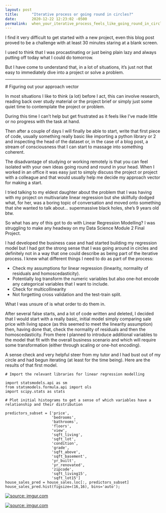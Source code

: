 ```yaml
---
layout: post
title:      "Iterative process or going round in circles?"
date:       2020-12-22 12:23:02 -0500
permalink:  when_your_iterative_process_feels_like_going_round_in_circles
---
```




I find it very difficult to get started with a new project, even this blog post proved to be a challenge with at least 30 minutes staring at a blank screen.

I used to think that I was procastinating or just being plain lazy and always putting off today what I could do tomorrow.  

But  I have come to understand that, in a lot of situations, it’s just not that easy to immediately dive into a project or solve a problem.

<hr size="1" />
# Figuring out your approach vector

In most situations I like to think (a lot) before I act, this can involve research, reading back over study material or the project brief or simply just some quiet time to contemplate the project or problem.  

During this time I can’t help but get frustrated as it feels like I’ve made little or no progress with the task at hand.  

Then after a couple of days I will finally be able to start, write that first piece of code, usually something really basic like importing a python library or 2 and inspecting the head of the dataset or, in the case of a blog post, a stream of consciousness that I can start to massage into something coherent.

The disadvantage of studying or working remotely is that you can feel isolated with your own ideas going round and round in your head.  When I worked in an office it was easy just to simply discuss the project or project with a colleague and that would usually help me decide my approach vector for making a start.

I tried talking to my eldest daughter about the problem that I was having with my project on multivariate linear regression but she skillfully dodged what, for her, was a boring topic of conversation and moved onto something that she wanted to talk about… supermassive black holes, she’s 9 years old btw.

So what has any of this got to do with Linear Regression Modelling?  I was struggling to make any headway on my Data Science Module 2 Final Project.

I had developed the business case and had started building my regression model but I had got the strong sense that I was going around in circles and definitely not in a way that one could describe as being part of the iterative process.
I knew what different things I need to do as part of the process:

* Check my assumptions for linear regression (linearity, normality of residuals and homoscedasticity).
* Potentially log transform the numeric variables but also one-hot encode any categorical variables that I want to include.
* Check for multicollinearity 
* Not forgetting cross validation and the test-train split.

What I was unsure of is what order to do them in.

After several false starts, and a lot of code written and deleted, I decided that I would start with a really basic, initial model simply comparing sale price with living space (as this seemed to meet the linearity assumption) then, having done that, check the normality of residuals and then the homoscedasticity.  From there I planned to introduce additional variables to the model that fit with the overall business scenario and which will require some transformation (either through scaling or one-hot encoding).

A sense check and very helpful steer from my tutor and I had bust out of my circle and had begun iterating (at least for the time being).  Here are the results of that first model.



```
# Import the relevant libraries for linear regression modelling

import statsmodels.api as sm
from statsmodels.formula.api import ols
import scipy.stats as stats
```

```
# Plot initial histograms to get a sense of which variables have a relationship and their distribution 

predictors_subset = ['price',
                     'bedrooms',
                     'bathrooms',
                     'floors',
                     'view',
                     'sqft_living',
                     'sqft_lot',
                     'condition',
                     'grade',
                     'sqft_above',
                     'sqft_basement',
                     'yr_built',
                     'yr_renovated',
                     'zipcode',
                     'sqft_living15',
                     'sqft_lot15']
house_sales_pred = house_sales.loc[:, predictors_subset]
house_sales_pred.hist(figsize=(16,16), bins='auto');
```

<a href="https://imgur.com/ANbxZ7i"><img src="https://i.imgur.com/ANbxZ7i.png" title="source: imgur.com" /></a>

<a href="https://imgur.com/Y9HMVto"><img src="https://i.imgur.com/Y9HMVto.png" title="source: imgur.com" /></a>

